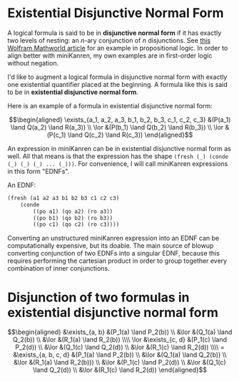 # Existential Disjunctive Normal Form

A logical formula is said to be in **disjunctive normal form** if it has exactly two levels of nesting: an $n$-ary conjunction of $n$ disjunctions. See [this Wolfram Mathworld article](https://mathworld.wolfram.com/DisjunctiveNormalForm.html) for an example in propositional logic. In order to align better with miniKanren, my own examples are in first-order logic without negation.

I'd like to augment a logical formula in disjunctive normal form with exactly one existential quantifier placed at the beginning. A formula like this is said to be in **existential disjunctive normal form**.

Here is an example of a formula in existential disjunctive normal form:
```math
\begin{aligned}
    \exists_{a_1, a_2, a_3, b_1, b_2, b_3, c_1, c_2, c_3} &(P(a_1) \land Q(a_2) \land R(a_3)) \\
    \lor &(P(b_1) \land Q(b_2) \land R(b_3)) \\
    \lor &(P(c_1) \land Q(c_2) \land R(c_3))
\end{aligned}
```

An expression in miniKanren can be in existential disjunctive normal form as well. All that means is that the expression has the shape `(fresh (_) (conde (_) (_) (_) ... (_)))`. For convenience, I will call miniKanren expressions in this form "EDNFs".

An EDNF:
```scheme
(fresh (a1 a2 a3 b1 b2 b3 c1 c2 c3)
    (conde
        ((po a1) (qo a2) (ro a3))
        ((po b1) (qo b2) (ro b3))
        ((po c1) (qo c2) (ro c3))))
```

Converting an unstructured miniKanren expression into an EDNF can be computationally expensive, but its doable. The main source of blowup converting conjunction of two EDNFs into a singular EDNF, because this requires performing the cartesian product in order to group together every combination of inner conjunctions.

# Disjunction of two formulas in existential disjunctive normal form

```math
\begin{aligned}
  &\exists_{a, b}
    &(P_1(a) \land P_2(b)) \\
  &\lor
    &(Q_1(a) \land Q_2(b)) \\
  &\lor
    &(R_1(a) \land R_2(b)) \\\\
\lor
  &\exists_{c, d}
    &(P_1(c) \land P_2(d)) \\
  &\lor
    &(Q_1(c) \land Q_2(d)) \\
  &\lor
    &(R_1(c) \land R_2(d)) \\\\
=
  &\exists_{a, b, c, d}
    &(P_1(a) \land P_2(b)) \\
  &\lor
    &(Q_1(a) \land Q_2(b)) \\
  &\lor
    &(R_1(a) \land R_2(b))) \\
  &\lor
    &(P_1(c) \land P_2(d)) \\
  &\lor
    &(Q_1(c) \land Q_2(d)) \\
  &\lor
    &(R_1(c) \land R_2(d))
\end{aligned}
```
